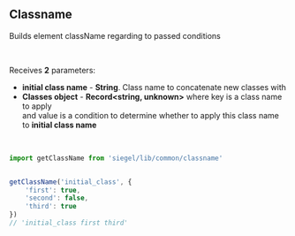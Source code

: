 ## Classname

Builds element className regarding to passed conditions

<br />

Receives **2** parameters:
- **initial class name** - **String**. Class name to concatenate new classes with
- **Classes object** - **Record<string, unknown>** where key is a class name to apply<br />
    and value is a condition to determine whether to apply this class name to **initial class name**

<br />

```ts
import getClassName from 'siegel/lib/common/classname'


getClassName('initial_class', {
    'first': true,
    'second': false,
    'third': true
})
// 'initial_class first third'
```